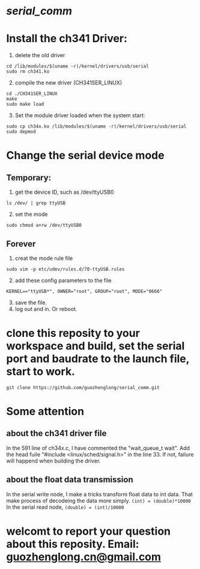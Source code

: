 # *serial_comm*

# Install the ch341 Driver:
1. delete the old driver
```
cd /lib/modules/$(uname -r)/kernel/drivers/usb/serial 
sudo rm ch341.ko
```
2. compile the new driver (CH341SER_LINUX)
```
cd ./CH341SER_LINUX
make
sudo make load
```
3. Set the module driver loaded when the system start:
```
sudo cp ch34x.ko /lib/modules/$(uname -r)/kernel/drivers/usb/serial
sudo depmod
```

# Change the serial device mode
## Temporary:
1. get the device ID, such as /dev/ttyUSB0
```
ls /dev/ | grep ttyUSB
```
2. set the mode
```
sudo chmod a+rw /dev/ttyUSB0
```
## Forever
1. creat the mode rule file
```
sudo vim -p etc/udev/rules.d/70-ttyUSB.rules
```
2. add these config parameters to the file
```
KERNEL=="ttyUSB*", OWNER="root", GROUP="root", MODE="0666" 
```
3. save the file. 
4. log out and in. Or reboot.

# clone this reposity to your workspace and build, set the serial port and baudrate to the launch file, start to work.
```
git clone https://github.com/guozhenglong/serial_comm.git
```

# Some attention
## about the ch341 driver file
In the 591 line of ch34x.c, I have commented the "wait_queue_t wait". 
Add the head fuile "#include <linux/sched/signal.h>" in the line 33.
If not, failure will happend when building the driver. 

## about the float data transmission
In the serial write node, I make a tricks transform float data to int data. That make process of decodeing the data more simply. 
`(int) = (double)*10000` 
In the serial read node,
`(double) = (int)/10000`

# welcomt to report your question about this reposity. Email: guozhenglong.cn@gmail.com

   
